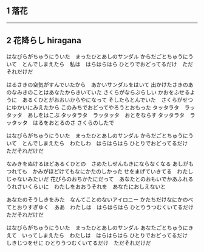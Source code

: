 ## 1 落花

---

## 2 花降らし hiragana
はなびらがちゅうにういた　まったひとあしのサンダル
からだごとちゅうにういて　とんでしまえたら　私は　はらはらはら
ひとりでおどってるだけ　ただそれだけだ

はるさきの空気がすんでいたから　あかいサンダルをはいて
出かけたさきのあのなみきのことはあなたからきいていた
さくらがならぶらしい
かおをふせるように　あるくひとがおおいからやになって
そしたらとんでいた　さくらがせつにゆかいにみえたから
このみちでおどってやろうとおもった
タッタラタ　ラッタッタ　あしをはこぶ
タッタラタ　ラッタッタ　おとをならす
タッタラタ　ラッタッタ　はるをおとるのさ
さくらのしたで

はなびらがちゅうにういた　まったひとあしのサンダル
からだごとちゅうにういて　とんでしまえたら　わたしわ　はらはらはら
ひとりでおどってるだけ　ただそれだけだ

なみきをぬけるほどあるくひとの　さめたしせんもきにならなくなる
あしがもつれても　かみがほどけてもなにかたのしかった
せをまげていきてる　わたしじゃないみたいだ
花びらのおちかたにだって　あなたとのおもいでかあふれる
うれさいくらいに　わたしをおおうそれを　あなたにおしえないと

あなたのそうしきをみた　なんてことのないアイロニー
かたちだけなにかのべてとおりすぎゆく　ああ　わたしは　はらはらはら
ひとりうつむくいてるだけ　ただそれだけだ

はなびらがちゅうにういた　まったひとあしのサンダル
あなたごとちゅうにきえて　いってしまえたら　わたしは　はらはらはら
ひとりでおどってるだけ　しきじつをせに
ひとりうつむくいてるだけ　ただそれだけだ
